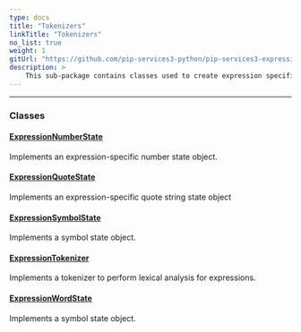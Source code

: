```yaml
---
type: docs
title: "Tokenizers"
linkTitle: "Tokenizers"
no_list: true
weight: 1
gitUrl: "https://github.com/pip-services3-python/pip-services3-expressions-python"
description: >
    This sub-package contains classes used to create expression specific state objects and tokenizers for lexical analysis. 
---
```

---
<div class="module-body"> 

### Classes

#### [ExpressionNumberState](expression_number_state)
Implements an expression-specific number state object.

#### [ExpressionQuoteState](expression_quote_state)
Implements an expression-specific quote string state object

#### [ExpressionSymbolState](expression_symbol_state)
Implements a symbol state object.

#### [ExpressionTokenizer](expression_tokenizer)
Implements a tokenizer to perform lexical analysis for expressions.

#### [ExpressionWordState](expression_word_state)
Implements a symbol state object.


</div>

